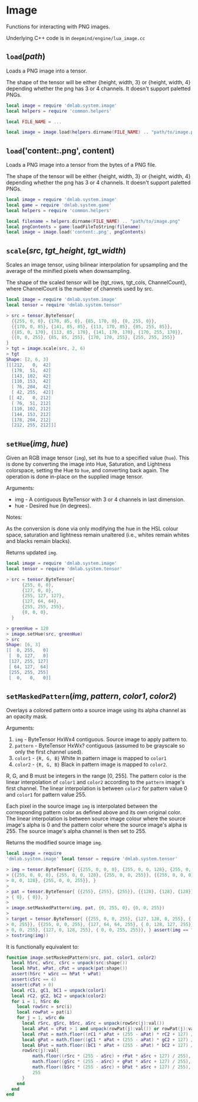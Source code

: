 # Image

Functions for interacting with PNG images.

Underlying C++ code is in `deepmind/engine/lua_image.cc`

## `load`(*path*)

Loads a PNG image into a tensor.

The shape of the tensor will be either {height, width, 3} or {height, width, 4}
depending whether the png has 3 or 4 channels. It doesn't support paletted PNGs.

```lua
local image = require 'dmlab.system.image'
local helpers = require 'common.helpers'

local FILE_NAME = ...

local image = image.load(helpers.dirname(FILE_NAME) .. "path/to/image.png")
```

## `load`('content:.png', content)

Loads a PNG image into a tensor from the bytes of a PNG file.

The shape of the tensor will be either {height, width, 3} or {height, width, 4}
depending whether the png has 3 or 4 channels. It doesn't support paletted PNGs.

```lua
local image = require 'dmlab.system.image'
local game = require 'dmlab.system.game'
local helpers = require 'common.helpers'

local filename = helpers.dirname(FILE_NAME) .. "path/to/image.png"
local pngContents = game:loadFileToString(filename)
local image = image.load('content:.png', pngContents)
```

## `scale`(*src*, *tgt_height*, *tgt_width*)

Scales an image tensor, using bilinear interpolation for upsampling and the
average of the minified pixels when downsampling.

The shape of the scaled tensor will be {tgt_rows, tgt_cols, ChannelCount}, where
ChannelCount is the number of channels used by src.

```lua
local image = require 'dmlab.system.image'
local tensor = require 'dmlab.system.tensor'

> src = tensor.ByteTensor{
  {{255, 0, 0}, {170, 85, 0}, {85, 170, 0}, {0, 255, 0}},
  {{170, 0, 85}, {141, 85, 85}, {113, 170, 85}, {85, 255, 85}},
  {{85, 0, 170}, {113, 85, 170}, {141, 170, 170}, {170, 255, 170}},
  {{0, 0, 255}, {85, 85, 255}, {170, 170, 255}, {255, 255, 255}}
}
> tgt = image.scale(src, 2, 6)
> tgt
Shape: [2, 6, 3]
[[[212,   0,  42]
  [178,  51,  42]
  [143, 102,  42]
  [110, 153,  42]
  [ 76, 204,  42]
  [ 42, 255,  42]]
 [[ 42,   0, 212]
  [ 76,  51, 212]
  [110, 102, 212]
  [144, 153, 212]
  [178, 204, 212]
  [212, 255, 212]]]
```

## `setHue`(*img*, *hue*)

Given an RGB image tensor (`img`), set its hue to a specified value (`hue`).
This is done by converting the image into Hue, Saturation, and Lightness
colorspace, setting the Hue to `hue`, and converting back again. The operation
is done in-place on the supplied image tensor.

Arguments:

*   img - A contiguous ByteTensor with 3 or 4 channels in last dimension.
*   hue - Desired hue (in degrees).

Notes:

As the conversion is done via only modifying the hue in the HSL colour space,
saturation and lightness remain unaltered (i.e., whites remain whites and blacks
remain blacks).

Returns updated `img`.

```lua
local image = require 'dmlab.system.image'
local tensor = require 'dmlab.system.tensor'

> src = tensor.ByteTensor{
      {255, 0, 0},
      {127, 0, 0},
      {255, 127, 127},
      {127, 64, 64},
      {255, 255, 255},
      {0, 0, 0},
  }

> greenHue = 120
> image.setHue(src, greenHue)
> src
Shape: [6, 3]
[[  0, 255,   0]
 [  0, 127,   0]
 [127, 255, 127]
 [ 64, 127,  64]
 [255, 255, 255]
 [  0,   0,   0]]
```

## `setMaskedPattern`(*img*, *pattern*, *color1*, *color2*)

Overlays a colored pattern onto a source image using its alpha channel as an
opacity mask.

Arguments:

1.  `img` - ByteTensor HxWx4 contiguous. Source image to apply pattern to.
2.  `pattern` - ByteTensor HxWx? contiguous (assumed to be grayscale so only the
    first channel used).
3.  `color1` - `{R, G, B}` White in pattern image is mapped to `color1`
4.  `color2` - `{R, G, B}` Black in pattern image is mapped to `color2`.

R, G, and B must be integers in the range \[0, 255\]. The pattern color is the
linear interpolation of `color1` and `color2` according to the `pattern` image's
first channel. The linear interpolation is between `color2` for pattern value 0
and `color1` for pattern value 255.

Each pixel in the source image `img` is interpolated between the corresponding
pattern color as defined above and its own original color. The linear
interpolation is between source image colour where the source image's alpha is 0
and the pattern color where the source image's alpha is 255. The source image's
alpha channel is then set to 255.

Returns the modified source image `img`.

```lua
local image = require
'dmlab.system.image' local tensor = require 'dmlab.system.tensor'

> img = tensor.ByteTensor{ {{255, 0, 0, 0}, {255, 0, 0, 128}, {255, 0, 0, 255}},
> {{255, 0, 0, 0}, {255, 0, 0, 128}, {255, 0, 0, 255}}, {{255, 0, 0, 0}, {255,
> 0, 0, 128}, {255, 0, 0, 255}}, }
>
> pat = tensor.ByteTensor{ {{255}, {255}, {255}}, {{128}, {128}, {128}}, {{ 0},
> { 0}, { 0}}, }
>
> image.setMaskedPattern(img, pat, {0, 255, 0}, {0, 0, 255})
>
> target = tensor.ByteTensor{ {{255, 0, 0, 255}, {127, 128, 0, 255}, { 0, 255,
> 0, 255}}, {{255, 0, 0, 255}, {127, 64, 64, 255}, { 0, 128, 127, 255}}, {{255,
> 0, 0, 255}, {127, 0, 128, 255}, { 0, 0, 255, 255}}, } assert(img == target,
> tostring(img))
```

It is functionally equivalent to:

```lua
function image.setMaskedPattern(src, pat, color1, color2)
  local hSrc, wSrc, cSrc = unpack(src:shape())
  local hPat, wPat, cPat = unpack(pat:shape())
  assert(hSrc * wSrc == hPat * wPat)
  assert(cSrc == 4)
  assert(cPat > 0)
  local rC1, gC1, bC1 = unpack(color1)
  local rC2, gC2, bC2 = unpack(color2)
  for i = 1, hSrc do
    local rowSrc = src(i)
    local rowPat = pat(i)
    for j = 1, wSrc do
      local rSrc, gSrc, bSrc, aSrc = unpack(rowSrc(j):val())
      local aPat = cPat > 1 and unpack(rowPat(j):val()) or rowPat(j):val()
      local rPat = math.floor((rC1 * aPat + (255 - aPat) * rC2 + 127) / 255)
      local gPat = math.floor((gC1 * aPat + (255 - aPat) * gC2 + 127) / 255)
      local bPat = math.floor((bC1 * aPat + (255 - aPat) * bC2 + 127) / 255)
      rowSrc(j):val{
          math.floor((rSrc * (255 - aSrc) + rPat * aSrc + 127) / 255),
          math.floor((gSrc * (255 - aSrc) + gPat * aSrc + 127) / 255),
          math.floor((bSrc * (255 - aSrc) + bPat * aSrc + 127) / 255),
          255
      }
    end
  end
end
```
